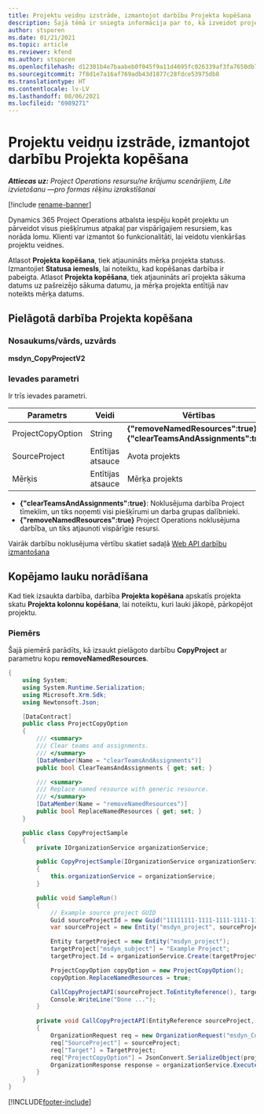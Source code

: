 ```yaml
---
title: Projektu veidņu izstrāde, izmantojot darbību Projekta kopēšana
description: Šajā tēmā ir sniegta informācija par to, kā izveidot projekta veidnes, izmantojot pielāgoto darbību Projekta kopēšana.
author: stsporen
ms.date: 01/21/2021
ms.topic: article
ms.reviewer: kfend
ms.author: stsporen
ms.openlocfilehash: d12301b4e7baabeb0f045f9a11d4695fc026339af3fa7650db7177c495c71e90
ms.sourcegitcommit: 7f8d1e7a16af769adb43d1877c28fdce53975db8
ms.translationtype: HT
ms.contentlocale: lv-LV
ms.lasthandoff: 08/06/2021
ms.locfileid: "6989271"
---
```

# <a name="develop-project-templates-with-copy-project"></a>Projektu veidņu izstrāde, izmantojot darbību Projekta kopēšana

_**Attiecas uz:** Project Operations resursu/ne krājumu scenārijiem, Lite izvietošanu —pro formas rēķinu izrakstīšanai_

[!include [rename-banner](~/includes/cc-data-platform-banner.md)]

Dynamics 365 Project Operations atbalsta iespēju kopēt projektu un pārveidot visus piešķīrumus atpakaļ par vispārīgajiem resursiem, kas norāda lomu. Klienti var izmantot šo funkcionalitāti, lai veidotu vienkāršas projektu veidnes.

Atlasot **Projekta kopēšana**, tiek atjaunināts mērķa projekta statuss. Izmantojiet **Statusa iemesls**, lai noteiktu, kad kopēšanas darbība ir pabeigta. Atlasot **Projekta kopēšana**, tiek atjaunināts arī projekta sākuma datums uz pašreizējo sākuma datumu, ja mērķa projekta entītijā nav noteikts mērķa datums.

## <a name="copy-project-custom-action"></a>Pielāgotā darbība Projekta kopēšana 

### <a name="name"></a>Nosaukums/vārds, uzvārds 

**msdyn_CopyProjectV2**

### <a name="input-parameters"></a>Ievades parametri
Ir trīs ievades parametri.

| Parametrs          | Veidi   | Vērtības                                                   | 
|--------------------|--------|----------------------------------------------------------|
| ProjectCopyOption  | String | **{"removeNamedResources":true}** vai **{"clearTeamsAndAssignments":true}** |
| SourceProject      | Entītijas atsauce | Avota projekts |
| Mērķis             | Entītijas atsauce | Mērķa projekts |


- **{"clearTeamsAndAssignments":true}**: Noklusējuma darbība Project tīmeklim, un tiks noņemti visi piešķīrumi un darba grupas dalībnieki.
- **{"removeNamedResources":true}** Project Operations noklusējuma darbība, un tiks atjaunoti vispārīgie resursi.

Vairāk darbību noklusējuma vērtību skatiet sadaļā [Web API darbību izmantošana](/powerapps/developer/common-data-service/webapi/use-web-api-actions)

## <a name="specify-fields-to-copy"></a>Kopējamo lauku norādīšana 
Kad tiek izsaukta darbība, darbība **Projekta kopēšana** apskatīs projekta skatu **Projekta kolonnu kopēšana**, lai noteiktu, kuri lauki jākopē, pārkopējot projektu.


### <a name="example"></a>Piemērs
Šajā piemērā parādīts, kā izsaukt pielāgoto darbību **CopyProject** ar parametru kopu **removeNamedResources**.
```C#
{
    using System;
    using System.Runtime.Serialization;
    using Microsoft.Xrm.Sdk;
    using Newtonsoft.Json;

    [DataContract]
    public class ProjectCopyOption
    {
        /// <summary>
        /// Clear teams and assignments.
        /// </summary>
        [DataMember(Name = "clearTeamsAndAssignments")]
        public bool ClearTeamsAndAssignments { get; set; }

        /// <summary>
        /// Replace named resource with generic resource.
        /// </summary>
        [DataMember(Name = "removeNamedResources")]
        public bool ReplaceNamedResources { get; set; }
    }

    public class CopyProjectSample
    {
        private IOrganizationService organizationService;

        public CopyProjectSample(IOrganizationService organizationService)
        {
            this.organizationService = organizationService;
        }

        public void SampleRun()
        {
            // Example source project GUID
            Guid sourceProjectId = new Guid("11111111-1111-1111-1111-111111111111");
            var sourceProject = new Entity("msdyn_project", sourceProjectId);

            Entity targetProject = new Entity("msdyn_project");
            targetProject["msdyn_subject"] = "Example Project";
            targetProject.Id = organizationService.Create(targetProject);

            ProjectCopyOption copyOption = new ProjectCopyOption();
            copyOption.ReplaceNamedResources = true;

            CallCopyProjectAPI(sourceProject.ToEntityReference(), targetProject.ToEntityReference(), copyOption);
            Console.WriteLine("Done ...");
        }

        private void CallCopyProjectAPI(EntityReference sourceProject, EntityReference TargetProject, ProjectCopyOption projectCopyOption)
        {
            OrganizationRequest req = new OrganizationRequest("msdyn_CopyProjectV2");
            req["SourceProject"] = sourceProject;
            req["Target"] = TargetProject;
            req["ProjectCopyOption"] = JsonConvert.SerializeObject(projectCopyOption);
            OrganizationResponse response = organizationService.Execute(req);
        }
    }
}
```


[!INCLUDE[footer-include](../includes/footer-banner.md)]